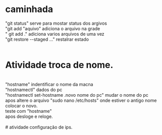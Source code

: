 # caminhada


"git status" serve para mostar status dos argivos <br/>
"git add "aquivo" adiciona o arquivo na grade<br/>
" git add ." adiciona varios arquivos de uma vez<br/>
"git restore --staged <file>..." restalrar estado<br/>
  <br/>
  # Atividade troca de nome.<br/>
  <br/>
  "hostname" indentificar o nome da macna<br/>
  "hostnamectl" dados do pc<br/>
  "hostnamectl set-hostname .novo nome do pc" mudar o nome do pc<br/>
  apos altere o arquivo "sudo nano /etc/hosts" onde estiver o antigo nome colocar o novo.<br/>
  teste com "hostname"<br/>
  apos desloge e reloge.<br/>
  <br/>
  # atividade configuração de ips.<br/>
  <br/>
  
